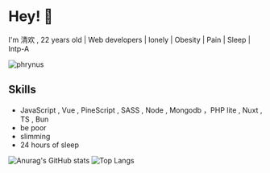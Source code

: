 # Hey! 👋

I'm 清欢 , 22 years old | Web developers | lonely | Obesity | Pain | Sleep | Intp-A

![phrynus](https://count.getloli.com/@phrynus?name=phrynus&theme=rule34&padding=4&offset=0&align=center&scale=1&pixelated=1&darkmode=auto)

## Skills

-  JavaScript , Vue , PineScript , SASS , Node , Mongodb ，PHP lite , Nuxt , TS , Bun
-  be poor
-  slimming
-  24 hours of sleep

![Anurag's GitHub stats](https://github-readme-stats.vercel.app/api?username=phrynus&show_icons=true&hide=issues,contribs&hide_border=true&show_owner=false)
![Top Langs](https://github-readme-stats.vercel.app/api/top-langs/?username=phrynus&layout=compact&hide=HTML&hide_border=true)
